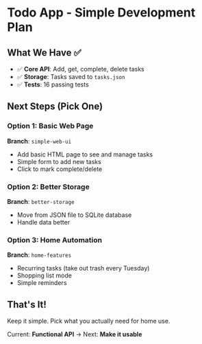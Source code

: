 # Todo App - Simple Development Plan

## What We Have ✅

- ✅ **Core API**: Add, get, complete, delete tasks
- ✅ **Storage**: Tasks saved to `tasks.json`
- ✅ **Tests**: 16 passing tests

## Next Steps (Pick One)

### Option 1: Basic Web Page

**Branch**: `simple-web-ui`

- Add basic HTML page to see and manage tasks
- Simple form to add new tasks
- Click to mark complete/delete

### Option 2: Better Storage

**Branch**: `better-storage`

- Move from JSON file to SQLite database
- Handle data better

### Option 3: Home Automation

**Branch**: `home-features`

- Recurring tasks (take out trash every Tuesday)
- Shopping list mode
- Simple reminders

## That's It!

Keep it simple. Pick what you actually need for home use.

Current: **Functional API** → Next: **Make it usable**
